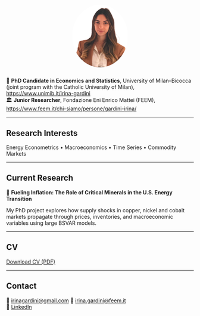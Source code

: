 
<p align="center">
  <img src="profile.png" style="width:150px;border-radius:50%;margin-bottom:10px">
</p>


📘 **PhD Candidate in Economics and Statistics**, University of Milan–Bicocca (joint program with the Catholic University of Milan), https://www.unimib.it/irina-gardini  
🏛️ **Junior Researcher**, Fondazione Eni Enrico Mattei (FEEM), https://www.feem.it/chi-siamo/persone/gardini-irina/

---

## Research Interests
Energy Econometrics • Macroeconomics • Time Series • Commodity Markets  

---

## Current Research
📄 **Fueling Inflation: The Role of Critical Minerals in the U.S. Energy Transition** 

  My PhD project explores how supply shocks in copper, nickel and cobalt markets propagate through prices, inventories, and    macroeconomic variables using large BSVAR models.

---

## CV
[Download CV (PDF)](CV_Irina_Gardini.pdf)

---

## Contact  
📧 irinagardini@gmail.com 
📧 irina.gardini@feem.it  
🔗 [LinkedIn](https://www.linkedin.com/in/irinagardini)
